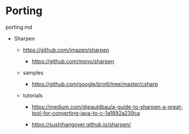 # Porting

porting.md

*   Sharpen

    *   https://github.com/imazen/sharpen
    
        *   https://github.com/mono/sharpen

    *   samples

        *   https://github.com/google/brotli/tree/master/csharp

    *   tutorials

        *   https://medium.com/@pauldbau/a-guide-to-sharpen-a-great-tool-for-converting-java-to-c-1a1892a239ca

        *   https://sushihangover.github.io/sharpen/
        